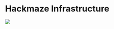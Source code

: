 # Hackmaze Infrastructure 

![](https://github.com/Hack-Maze/IaC/blob/rewrite/arch/hackmaze/hackmaze%20arc%20(1).svg)


